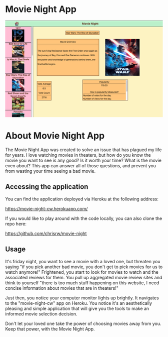 # Movie Night App

![](planning/MovieNight.png)

# About Movie Night App

The Movie Night App was created to solve an issue that has plagued my life for years. I love watching movies in theaters, but how do you know the movie you want to see is any good? Is it worth your time? What is the movie even about? This app can answer all of those questions, and prevent you from wasting your time seeing a bad movie.

## Accessing the application

You can find the application deployed via Heroku at the following address:

https://movie-night-cw.herokuapp.com/

If you would like to play around with the code locally, you can also clone the repo here:

https://github.com/chrisrw/movie-night

## Usage

It's friday night, you want to see a movie with a loved one, but threaten you saying "if you pick another bad movie, you don't get to pick movies for us to watch anymore!" Frightened, you start to look for movies to watch and the associated reviews for them. You pull up aggregated movie review sites and think to yourself "there is too much stuff happening on this website, I need concise information about movies that are in theaters!"

Just then, you notice your computer monitor lights up brightly. It navigates to the "movie-night-cw" app on Heroku. You notice it's an aesthetically pleasing and simple application that will give you the tools to make an informed movie selection decision.

Don't let your loved one take the power of choosing movies away from you. Keep that power, with the Movie Night App.
